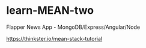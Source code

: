 # learn-MEAN-two

Flapper News App - MongoDB/Express/Angular/Node

https://thinkster.io/mean-stack-tutorial
